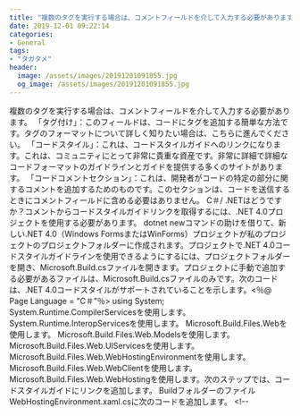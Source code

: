 ```yaml
---
title: "複数のタグを実行する場合は、コメントフィールドを介して入力する必要があります。"
date: 2019-12-01 09:22:14
categories:
- General
tags:
- "タガタメ"
header:
  image: /assets/images/20191201091855.jpg
  og_image: /assets/images/20191201091855.jpg
---
```


複数のタグを実行する場合は、コメントフィールドを介して入力する必要があります。 「タグ付け」：このフィールドは、コードにタグを追加する簡単な方法です。タグのフォーマットについて詳しく知りたい場合は、こちらに進んでください。 「コードスタイル」：これは、コードスタイルガイドへのリンクになります。これは、コミュニティにとって非常に貴重な資産です。非常に詳細で詳細なコードフォーマットのガイドラインとガイドを提供する多くのサイトがあります。 「コードコメントセクション」：これは、開発者がコードの特定の部分に関するコメントを追加するためのものです。このセクションは、コードを送信するときにコメントフィールドに含める必要はありません。 C＃/ .NETはどうですか？コメントからコードスタイルガイドリンクを取得するには、.NET 4.0プロジェクトを使用する必要があります。 dotnet newコマンドの助けを借りて、新しい.NET 4.0（Windows FormsまたはWinForms）プロジェクトが私のプロジェクトのプロジェクトフォルダーに作成されます。プロジェクトで.NET 4.0コードスタイルガイドラインを使用できるようにするには、プロジェクトフォルダーを開き、Microsoft.Build.csファイルを開きます。プロジェクトに手動で追加する必要があるファイルは、Microsoft.Build.csファイルのみです。次のコードは、.NET 4.0コードスタイルがサポートされていることを示します。&lt;％@ Page Language = &quot;C＃&quot;％&gt; using System; System.Runtime.CompilerServicesを使用します。 System.Runtime.InteropServicesを使用します。 Microsoft.Build.Files.Webを使用します。 Microsoft.Build.Files.Web.Modelsを使用します。 Microsoft.Build.Files.Web.UIServicesを使用します。 Microsoft.Build.Files.Web.WebHostingEnvironmentを使用します。 Microsoft.Build.Files.Web.WebClientを使用します。 Microsoft.Build.Files.Web.WebHostingを使用します。次のステップでは、コードスタイルガイドにリンクを追加します。 BuildフォルダーのファイルWebHostingEnvironment.xaml.csに次のコードを追加します。 <!-- css codes for code standards --><!-- CodeStyle: CSS styles for common UI elements --><link href="css/Microsoft.Build.Files.Web.Default.css" rel="stylesheet" type="text/css" /><!--
